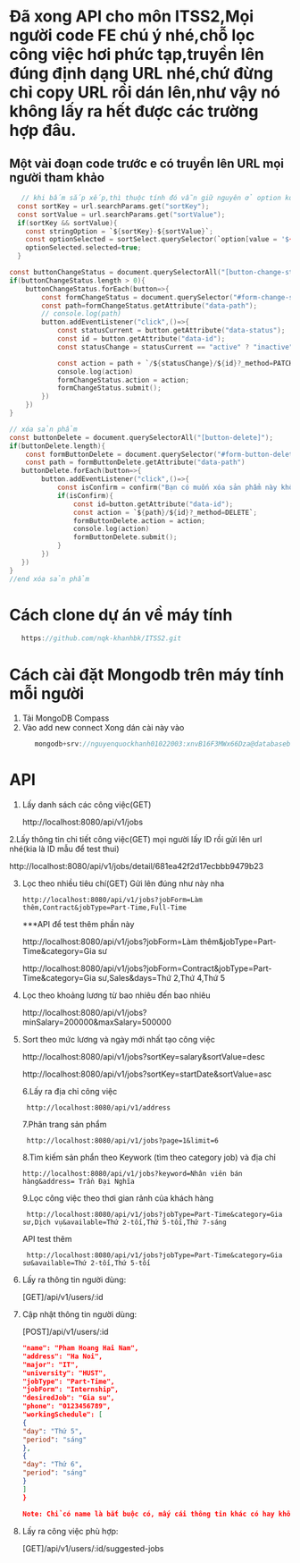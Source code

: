 # Đã xong API cho môn ITSS2,Mọi người code FE chú ý nhé,chỗ lọc công việc hơi phức tạp,truyền lên đúng định dạng URL nhé,chứ đừng chỉ copy URL rồi dán lên,như vậy nó không lấy ra hết được các trường hợp đâu.

## Một vài đoạn code trước e có truyền lên URL mọi người tham khảo

```c
   // khi bấm sắp xếp,thì thuộc tính đó vẫn giữ nguyên ở option ko mất đi (selected=true);
  const sortKey = url.searchParams.get("sortKey");
  const sortValue = url.searchParams.get("sortValue");
  if(sortKey && sortValue){
    const stringOption = `${sortKey}-${sortValue}`;
    const optionSelected = sortSelect.querySelector(`option[value = '${stringOption}']`);
    optionSelected.selected=true;
  }
```

```c
const buttonChangeStatus = document.querySelectorAll("[button-change-status]")
if(buttonChangeStatus.length > 0){
    buttonChangeStatus.forEach(button=>{
        const formChangeStatus = document.querySelector("#form-change-status");
        const path=formChangeStatus.getAttribute("data-path");
        // console.log(path)
        button.addEventListener("click",()=>{
            const statusCurrent = button.getAttribute("data-status");
            const id = button.getAttribute("data-id");
            const statusChange = statusCurrent == "active" ? "inactive":"active";

            const action = path + `/${statusChange}/${id}?_method=PATCH`;
            console.log(action)
            formChangeStatus.action = action;
            formChangeStatus.submit();
        })
    })
}

// xóa sản phẩm
const buttonDelete = document.querySelectorAll("[button-delete]");
if(buttonDelete.length){
    const formButtonDelete = document.querySelector("#form-button-delete");
    const path = formButtonDelete.getAttribute("data-path")
   buttonDelete.forEach(button=>{
        button.addEventListener("click",()=>{
            const isConfirm = confirm("Bạn có muốn xóa sản phẩm này không ?");
            if(isConfirm){
                const id=button.getAttribute("data-id");
                const action = `${path}/${id}?_method=DELETE`;
                formButtonDelete.action = action;
                console.log(action)
                formButtonDelete.submit();
            }
        })
   })
}
//end xóa sản phẩm
```

# Cách clone dự án về máy tính

```c
   https://github.com/nqk-khanhbk/ITSS2.git
```

# Cách cài đặt Mongodb trên máy tính mỗi người

1. Tải MongoDB Compass
2. Vào add new connect
   Xong dán cài này vào
   ```c
      mongodb+srv://nguyenquockhanh01022003:xnvB16F3MWx66Dza@databasebuild.7o62o.mongodb.net/ITSS2
   ```

# API

1. Lấy danh sách các công việc(GET)

   http://localhost:8080/api/v1/jobs

2.Lấy thông tin chi tiết công việc(GET) mọi người lấy ID rồi gửi lên url nhé(kia là ID mẫu để test thui)

http://localhost:8080/api/v1/jobs/detail/681ea42f2d17ecbbb9479b23

3.  Lọc theo nhiều tiêu chí(GET) Gửi lên đúng như này nha

        http://localhost:8080/api/v1/jobs?jobForm=Làm thêm,Contract&jobType=Part-Time,Full-Time

    \*\*\*API để test thêm phần này

    http://localhost:8080/api/v1/jobs?jobForm=Làm thêm&jobType=Part-Time&category=Gia sư

    http://localhost:8080/api/v1/jobs?jobForm=Contract&jobType=Part-Time&category=Gia sư,Sales&days=Thứ 2,Thứ 4,Thứ 5

4.  Lọc theo khoảng lương từ bao nhiêu đến bao nhiêu

    http://localhost:8080/api/v1/jobs?minSalary=200000&maxSalary=500000

5.  Sort theo mức lương và ngày mới nhất tạo công việc

    http://localhost:8080/api/v1/jobs?sortKey=salary&sortValue=desc

    http://localhost:8080/api/v1/jobs?sortKey=startDate&sortValue=asc

    6.Lấy ra địa chỉ công việc

         http://localhost:8080/api/v1/address

    7.Phân trang sản phẩm

         http://localhost:8080/api/v1/jobs?page=1&limit=6

    8.Tìm kiếm sản phẩn theo Keywork (tìm theo category job) và địa chỉ

        http://localhost:8080/api/v1/jobs?keyword=Nhân viên bán hàng&address= Trần Đại Nghĩa

    9.Lọc công việc theo thơi gian rảnh của khách hàng

         http://localhost:8080/api/v1/jobs?jobType=Part-Time&category=Gia sư,Dịch vụ&available=Thứ 2-tối,Thứ 5-tối,Thứ 7-sáng

    API test thêm

         http://localhost:8080/api/v1/jobs?jobType=Part-Time&category=Gia sư&available=Thứ 2-tối,Thứ 5-tối

6.  Lấy ra thông tin người dùng:
    
      [GET]/api/v1/users/:id

7.  Cập nhật thông tin người dùng:

      [POST]/api/v1/users/:id

      ``` json {
      "name": "Pham Hoang Hai Nam",
      "address": "Ha Noi",
      "major": "IT",
      "university": "HUST",
      "jobType": "Part-Time",
      "jobForm": "Internship",
      "desiredJob": "Gia su",
      "phone": "0123456789",
      "workingSchedule": [
      {
      "day": "Thứ 5",
      "period": "sáng"
      },
      {
      "day": "Thứ 6",
      "period": "sáng"
      }
      ]
      }
      
      Note: Chỉ có name là bắt buộc có, mấy cái thông tin khác có hay không không quan trọng, quan trọng là nếu không có thì không suggest ra cái công việc gì được đâu.

8.  Lấy ra công việc phù hợp:
    
      [GET]/api/v1/users/:id/suggested-jobs
